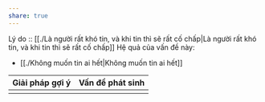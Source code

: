 ```yaml
---
share: true
---
```

Lý do :: [[./Là người rất khó tin, và khi tin thì sẽ rất cố chấp|Là người rất khó tin, và khi tin thì sẽ rất cố chấp]]
Hệ quả của vấn đề này:
- [[./Không muốn tin ai hết|Không muốn tin ai hết]]


| Giải pháp gợi ý | Vấn đề phát sinh |
| --------------- | ---------------- |
|                 |                  |